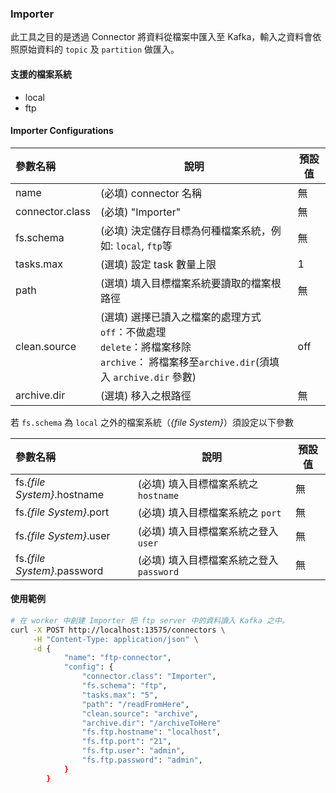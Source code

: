 ### Importer

此工具之目的是透過 Connector 將資料從檔案中匯入至 Kafka，輸入之資料會依照原始資料的 `topic` 及 `partition` 做匯入。

#### 支援的檔案系統
- local
- ftp

#### Importer Configurations

| 參數名稱            | 說明                                                                                                           | 預設值 |
|:----------------|--------------------------------------------------------------------------------------------------------------|-----|
| name            | (必填) connector 名稱                                                                                            | 無   |
| connector.class | (必填) "Importer"                                                                                              | 無   |
| fs.schema       | (必填) 決定儲存目標為何種檔案系統，例如: `local`, `ftp`等                                                                       | 無   |
| tasks.max       | (選填) 設定 task 數量上限                                                                                            | 1   |
| path            | (選填) 填入目標檔案系統要讀取的檔案根路徑                                                                                       | 無   |
| clean.source    | (選填) 選擇已讀入之檔案的處理方式<br/>`off`：不做處理<br/>`delete`：將檔案移除<br/>`archive`： 將檔案移至`archive.dir`(須填入 `archive.dir` 參數) | off |
| archive.dir     | (選填) 移入之根路徑                                                                                                  | 無   |

若 `fs.schema` 為 `local` 之外的檔案系統（_{file System}_）須設定以下參數

| 參數名稱                        | 說明                           | 預設值 |
|:----------------------------|------------------------------|-----|
| fs._{file System}_.hostname | (必填) 填入目標檔案系統之 `hostname`    | 無   |
| fs._{file System}_.port     | (必填) 填入目標檔案系統之 `port`        | 無   |
| fs._{file System}_.user     | (必填)  填入目標檔案系統之登入 `user`     | 無   |
| fs._{file System}_.password | (必填)  填入目標檔案系統之登入 `password` | 無   |

#### 使用範例

```bash
# 在 worker 中創建 Importer 把 ftp server 中的資料讀入 Kafka 之中。
curl -X POST http://localhost:13575/connectors \
     -H "Content-Type: application/json" \
     -d { 
            "name": "ftp-connector", 
            "config": {
                "connector.class": "Importer",
                "fs.schema": "ftp",
                "tasks.max": "5",
                "path": "/readFromHere",
                "clean.source": "archive",
                "archive.dir": "/archiveToHere"
                "fs.ftp.hostname": "localhost",
                "fs.ftp.port": "21",
                "fs.ftp.user": "admin",
                "fs.ftp.password": "admin",
            }
        }
```